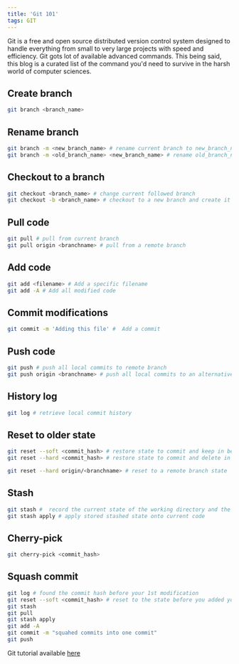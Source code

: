 ```yaml
---
title: 'Git 101'
tags: GIT
---
```


Git is a free and open source distributed version control system designed to handle everything from small to very large projects with speed and efficiency.<!--more--> Git gots lot of available advanced commands. This being said, this blog is a curated list of the command you'd need to survive in the harsh world of computer sciences.

## Create branch
```bash
git branch <branch_name>
```

## Rename branch
```bash
git branch -m <new_branch_name> # rename current branch to new_branch_name
git branch -m <old_branch_name> <new_branch_name> # rename old_branch_name branch to new_branch_name
```

## Checkout to a branch
```bash
git checkout <branch_name> # change current followed branch
git checkout -b <branch_name> # checkout to a new branch and create it if it doesn't exists 
```

## Pull code
```bash
git pull # pull from current branch
git pull origin <branchname> # pull from a remote branch
```

## Add code
```bash
git add <filename> # Add a specific filename 
git add -A # Add all modified code
```

## Commit modifications
```bash
git commit -m 'Adding this file' #  Add a commit
```

## Push code
```bash
git push # push all local commits to remote branch
git push origin <branchname> # push all local commits to an alternative remote branch
```

## History log
```bash
git log # retrieve local commit history
```

## Reset to older state
```bash
git reset --soft <commit_hash> # restore state to commit and keep in between modified files
git reset --hard <commit_hash> # restore state to commit and delete in between modified files 

git reset --hard origin/<branchname> # reset to a remote branch state
```

## Stash
```bash
git stash #  record the current state of the working directory and the index
git stash apply # apply stored stashed state onto current code
```

## Cherry-pick
```bash
git cherry-pick <commit_hash>
```

## Squash commit
```bash
git log # found the commit hash before your 1st modification
git reset --soft <commit_hash> # reset to the state before you added your modifications
git stash
git pull
git stash apply
git add -A
git commit -m "squahed commits into one commit"
git push
```

Git tutorial available [here](https://www.atlassian.com/fr/git/tutorials/using-branches/git-checkout)